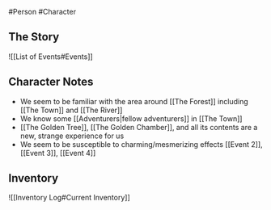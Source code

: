 #Person #Character 

## The Story
![[List of Events#Events]]

## Character Notes
- We seem to be familiar with the area around [[The Forest]] including [[The Town]] and [[The River]]
- We know some [[Adventurers|fellow adventurers]] in [[The Town]]
- [[The Golden Tree]], [[The Golden Chamber]], and all its contents are a new, strange experience for us
- We seem to be susceptible to charming/mesmerizing effects [[Event 2]], [[Event 3]], [[Event 4]]


## Inventory
![[Inventory Log#Current Inventory]]
